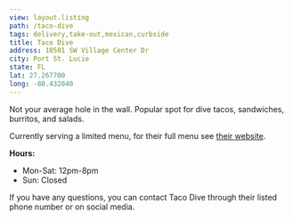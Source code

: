 ```yaml
---
view: layout.listing
path: /taco-dive
tags: delivery,take-out,mexican,curbside
title: Taco Dive
address: 10501 SW Village Center Dr
city: Port St. Lucie
state: FL
lat: 27.267700
long: -80.432040
---
```


Not your average hole in the wall. Popular spot for dive tacos, sandwiches, burritos, and salads.

Currently serving a limited menu, for their full menu see [their website](https://tacodive.com).

**Hours:**
- Mon-Sat: 12pm-8pm
- Sun: Closed

If you have any questions, you can contact Taco Dive through their listed phone number or on social media.
